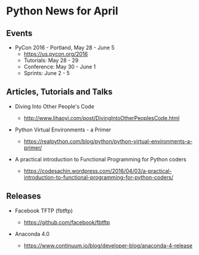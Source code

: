 # Python News for April

## Events

* PyCon 2016 - Portland, May 28 - June 5
	* https://us.pycon.org/2016
	* Tutorials: May 28 - 29
	* Conference: May 30 - June 1
	* Sprints: June 2 - 5

## Articles, Tutorials and Talks

* Diving Into Other People's Code
	* http://www.lihaoyi.com/post/DivingIntoOtherPeoplesCode.html

* Python Virtual Environments - a Primer
	* https://realpython.com/blog/python/python-virtual-environments-a-primer/

* A practical introduction to Functional Programming for Python coders
	* https://codesachin.wordpress.com/2016/04/03/a-practical-introduction-to-functional-programming-for-python-coders/

## Releases

* Facebook TFTP (fbtftp)
	* https://github.com/facebook/fbtftp

* Anaconda 4.0
	* https://www.continuum.io/blog/developer-blog/anaconda-4-release
